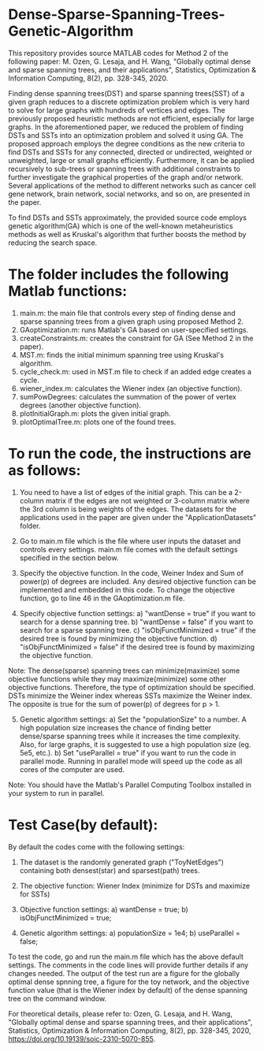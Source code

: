# Dense-Sparse-Spanning-Trees-Genetic-Algorithm
This repository provides source MATLAB codes for Method 2 of the following paper:
M. Ozen, G. Lesaja, and H. Wang, "Globally optimal dense and sparse spanning trees, and their applications", Statistics, Optimization & Information Computing, 8(2), pp. 328-345, 2020.

Finding dense spanning trees(DST) and sparse spanning trees(SST) of a given graph reduces to a discrete optimization problem which is very hard to solve for large graphs with hundreds of vertices and edges. The previously proposed heuristic methods are not efficient, especially for large graphs. In the aforementioned paper, we reduced the problem of finding DSTs and SSTs into an optimization problem and solved it using GA. The proposed approach employs the degree conditions as the new criteria to find DSTs and SSTs for any connected, directed or undirected, weighted or unweighted, large or small graphs efficiently. Furthermore, it can be applied recursively to sub-trees or spanning trees with additional constraints to further investigate the graphical properties of the graph and/or network. Several applications of the method to different networks such as cancer cell gene network, brain network, social networks, and so on, are presented in the paper.

To find DSTs and SSTs approximately, the provided source code employs genetic algorithm(GA) which is one of the well-known metaheuristics methods as well as Kruskal's algorithm that further boosts the method by reducing the search space.

# The folder includes the following Matlab functions:

1. main.m: the main file that controls every step of finding dense and sparse spanning trees from a given graph using proposed Method 2.
2. GAoptimization.m: runs Matlab's GA based on user-specified settings.
3. createConstraints.m: creates the constraint for GA (See Method 2 in the paper).
4. MST.m: finds the initial minimum spanning tree using Kruskal's algorithm.
5. cycle_check.m: used in MST.m file to check if an added edge creates a cycle.
6. wiener_index.m: calculates the Wiener index (an objective function).
7. sumPowDegrees: calculates the summation of the power of vertex degrees (another objective function).
8. plotInitialGraph.m: plots the given initial graph.
9. plotOptimalTree.m: plots one of the found trees. 


# To run the code, the instructions are as follows:
    
1. You need to have a list of edges of the initial graph. This can be a 2-column matrix if the edges are not weighted or 3-column matrix where the 3rd column is being weights of the edges. The datasets for the applications used in the paper are given under the "ApplicationDatasets" folder.

2. Go to main.m file which is the file where user inputs the dataset and controls every settings. main.m file comes with the default settings specified in the section below.

3. Specify the objective function. In the code, Weiner Index and Sum of power(p) of degrees are included. Any desired objective function can be implemented and embedded in this code. To change the objective function, go to line 46 in the GAoptimization.m file.

4. Specify objective function settings: a) "wantDense = true" if you want to search for a dense spanning tree. b) "wantDense = false" if you want to search for a sparse spanning tree. c) "isObjFunctMinimized = true" if the desired tree is found by minimizing the objective function. d) "isObjFunctMinimized = false" if the desired tree is found by maximizing the objective function.

Note: The dense(sparse) spanning trees can minimize(maximize) some objective functions while they may maximize(minimize) some other objective functions. Therefore, the type of optimization should be specified. DSTs minimize the Weiner index whereas SSTs maximize the Weiner index. The opposite is true for the sum of power(p) of degrees for p > 1.

5. Genetic algorithm settings: a) Set the "populationSize" to a number. A high population size increases the chance of finding better dense/sparse spanning trees while it increases the time complexity. Also, for large graphs, it is suggested to use a high population size (eg. 5e5, etc.). b) Set "useParallel = true" if you want to run the code in parallel mode. Running in parallel mode will speed up the code as all cores of the computer are used.

Note: You should have the Matlab's Parallel Computing Toolbox installed in your system to run in parallel.

# Test Case(by default):
By default the codes come with the following settings:
1. The dataset is the randomly generated graph ("ToyNetEdges") containing both densest(star) and sparsest(path) trees.

2. The objective function: Wiener Index (minimize for DSTs and maximize for SSTs)

3. Objective function settings: a) wantDense = true; b) isObjFunctMinimized = true;

4. Genetic algorithm settings: a) populationSize = 1e4; b) useParallel = false;

To test the code, go and run the main.m file which has the above default settings. The comments in the code lines will provide further details if any changes needed. The output of the test run are a figure for the globally optimal dense spnning tree, a figure for the toy network, and the objective function value (that is the Wiener index by default) of the dense spanning tree on the command window. 

For theoretical details, please refer to: Ozen, G. Lesaja, and H. Wang, "Globally optimal dense and sparse spanning trees, and their applications", Statistics, Optimization & Information Computing, 8(2), pp. 328-345, 2020, https://doi.org/10.19139/soic-2310-5070-855.
